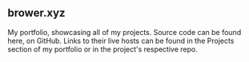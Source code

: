 ## brower.xyz

My portfolio, showcasing all of my projects. Source code can be found here, on GitHub. Links to their live hosts can be found in the Projects section of my portfolio or in the project's respective repo.
